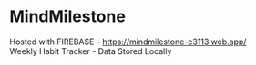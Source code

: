# MindMilestone
Hosted with FIREBASE - 
https://mindmilestone-e3113.web.app/ <br>
Weekly Habit Tracker - Data Stored Locally <br>


